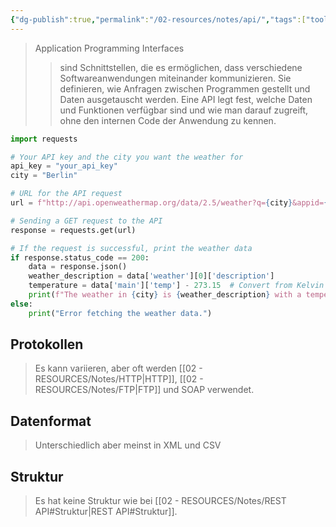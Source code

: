 ```yaml
---
{"dg-publish":true,"permalink":"/02-resources/notes/api/","tags":["tools","informatik/code"],"noteIcon":"","updated":"2025-10-29T12:59:02.355+01:00"}
---
```


>Application Programming Interfaces
>>sind Schnittstellen, die es ermöglichen, dass verschiedene Softwareanwendungen miteinander kommunizieren. Sie definieren, wie Anfragen zwischen Programmen gestellt und Daten ausgetauscht werden. Eine API legt fest, welche Daten und Funktionen verfügbar sind und wie man darauf zugreift, ohne den internen Code der Anwendung zu kennen.

```python
import requests

# Your API key and the city you want the weather for
api_key = "your_api_key"
city = "Berlin"

# URL for the API request
url = f"http://api.openweathermap.org/data/2.5/weather?q={city}&appid={api_key}"

# Sending a GET request to the API
response = requests.get(url)

# If the request is successful, print the weather data
if response.status_code == 200:
    data = response.json()
    weather_description = data['weather'][0]['description']
    temperature = data['main']['temp'] - 273.15  # Convert from Kelvin to Celsius
    print(f"The weather in {city} is {weather_description} with a temperature of {temperature:.2f}°C.")
else:
    print("Error fetching the weather data.")
```

## Protokollen
>Es kann variieren, aber oft werden [[02 - RESOURCES/Notes/HTTP\|HTTP]], [[02 - RESOURCES/Notes/FTP\|FTP]] und SOAP verwendet.

## Datenformat
>Unterschiedlich aber meinst in XML und CSV

## Struktur
> Es hat keine Struktur wie bei [[02 - RESOURCES/Notes/REST API#Struktur\|REST API#Struktur]].